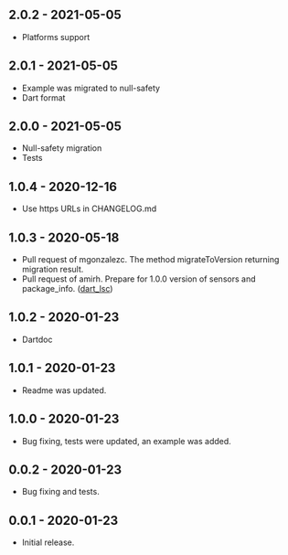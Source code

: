 ## 2.0.2 - 2021-05-05

* Platforms support


## 2.0.1 - 2021-05-05

* Example was migrated to null-safety
* Dart format

## 2.0.0 - 2021-05-05

* Null-safety migration
* Tests

## 1.0.4 - 2020-12-16

* Use https URLs in CHANGELOG.md

## 1.0.3 - 2020-05-18

* Pull request of mgonzalezc. The method migrateToVersion returning migration result.
* Pull request of amirh. Prepare for 1.0.0 version of sensors and package_info. ([dart_lsc](https://github.com/amirh/dart_lsc))

## 1.0.2 - 2020-01-23

* Dartdoc

## 1.0.1 - 2020-01-23

* Readme was updated.

## 1.0.0 - 2020-01-23

* Bug fixing, tests were updated, an example was added.

## 0.0.2 - 2020-01-23

* Bug fixing and tests.

## 0.0.1 - 2020-01-23

* Initial release.
